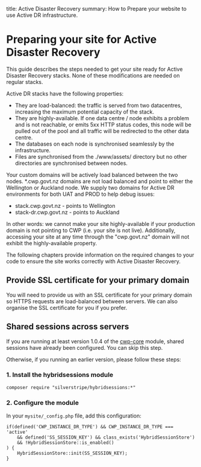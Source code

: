 title: Active Disaster Recovery
summary: How to Prepare your website to use Active DR infrastructure.

# Preparing your site for Active Disaster Recovery

This guide describes the steps needed to get your site ready for Active Disaster Recovery stacks. None of these
modifications are needed on regular stacks.

Active DR stacks have the following properties:

 * They are load-balanced: the traffic is served from two datacentres, increasing the maximum potential capacity of the
 stack.
 * They are highly-available. If one data centre / node exhibits a problem and is not reachable, or emits 5xx HTTP status
 codes, this node will be pulled out of the pool and all traffic will be redirected to the other data centre.
 * The databases on each node is synchronised seamlessly by the infrastructure.
 * Files are synchronised from the ./www/assets/ directory but no other directories are synchronised between nodes.


Your custom domains will be actively load balanced between the two nodes. *.cwp.govt.nz domains are not load balanced and point to either the Wellington or Auckland node. We supply two domains for Active DR environments for both UAT and PROD to help debug issues:
 * stack.cwp.govt.nz - points to Wellington
 * stack-dr.cwp.govt.nz - points to Auckland


<div class="warning" markdown='1'>
In other words: we cannot make your site highly-available if your production domain is not pointing to CWP (i.e. your
site is not live).  Additionally, accessing your site at any time through the "cwp.govt.nz" domain will not exhibit the
highly-available property.
</div>

The following chapters provide information on the required changes to your code to ensure the site works correctly with
Active Disaster Recovery.

## Provide SSL certificate for your primary domain

You will need to provide us with an SSL certificate for your primary domain so HTTPS requests
are load-balanced between servers. We can also organise the SSL certificate for you if you prefer.

## Shared sessions across servers

If you are running at least version 1.0.4 of the [cwp-core](https://github.com/silverstripe/cwp-core) module, shared
sessions have already been configured. You can skip this step.

Otherwise, if you running an earlier version, please follow these steps:

### 1. Install the hybridsessions module

	composer require "silverstripe/hybridsessions:*"

### 2. Configure the module

In your `mysite/_config.php` file, add this configuration:

	if(defined('CWP_INSTANCE_DR_TYPE') && CWP_INSTANCE_DR_TYPE === 'active'
		&& defined('SS_SESSION_KEY') && class_exists('HybridSessionStore')
		&& !HybridSessionStore::is_enabled()
	) {
		HybridSessionStore::init(SS_SESSION_KEY);
	}
